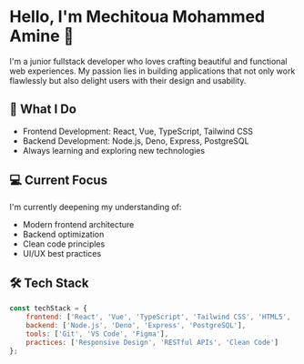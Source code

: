 # Hello, I'm Mechitoua Mohammed Amine 👋

I'm a junior fullstack developer who loves crafting beautiful and functional web experiences. My passion lies in building applications that not only work flawlessly but also delight users with their design and usability.

## 🚀 What I Do

- Frontend Development: React, Vue, TypeScript, Tailwind CSS
- Backend Development: Node.js, Deno, Express, PostgreSQL
- Always learning and exploring new technologies

## 💻 Current Focus

I'm currently deepening my understanding of:
- Modern frontend architecture
- Backend optimization
- Clean code principles
- UI/UX best practices

## 🛠️ Tech Stack

```javascript
const techStack = {
    frontend: ['React', 'Vue', 'TypeScript', 'Tailwind CSS', 'HTML5', 'CSS3'],
    backend: ['Node.js', 'Deno', 'Express', 'PostgreSQL'],
    tools: ['Git', 'VS Code', 'Figma'],
    practices: ['Responsive Design', 'RESTful APIs', 'Clean Code']
};
```
